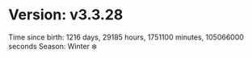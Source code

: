 # Version: v3.3.28
Time since birth: 1216 days, 29185 hours, 1751100 minutes, 105066000 seconds
Season: Winter ❄️
